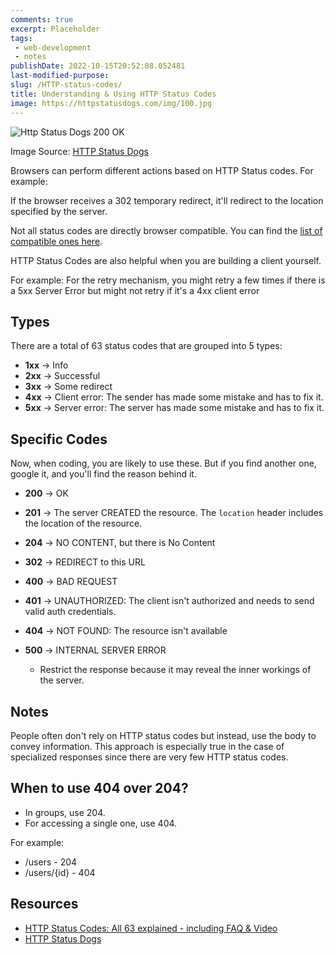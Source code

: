 ```yaml
---
comments: true
excerpt: Placeholder 
tags:
 - web-development
 - notes
publishDate: 2022-10-15T20:52:08.052481
last-modified-purpose:
slug: /HTTP-status-codes/
title: Understanding & Using HTTP Status Codes
image: https://httpstatusdogs.com/img/100.jpg
---
```


![Http Status Dogs 200 OK](https://httpstatusdogs.com/img/100.jpg)

Image Source: [HTTP Status Dogs](https://httpstatusdogs.com/)

Browsers can perform different actions based on HTTP Status codes. For example:

If the browser receives a 302 temporary redirect, it'll redirect to the location specified by the server.

Not all status codes are directly browser compatible. You can find the [list of compatible ones here](https://developer.mozilla.org/en-US/docs/Web/HTTP/Status#browser_compatibility).

HTTP Status Codes are also helpful when you are building a client yourself.

For example: For the retry mechanism, you might retry a few times if there is a 5xx  Server Error but might not retry if it's a 4xx client error

## Types

There are a total of 63 status codes that are grouped into 5 types:

- **1xx** → Info
- **2xx** → Successful
- **3xx** → Some redirect
- **4xx** → Client error: The sender has made some mistake and has to fix it.
- **5xx** → Server error: The server has made some mistake and has to fix it.

## Specific Codes

Now, when coding, you are likely to use these. But if you find another one, google it, and you'll find the reason behind it.

- **200** → OK
- **201** → The server CREATED the resource. The `location` header includes the location of the resource.
- **204** → NO CONTENT, but there is No Content

- **302** → REDIRECT to this URL

- **400** -> BAD REQUEST
- **401** → UNAUTHORIZED: The client isn't authorized and needs to send valid auth credentials.
- **404** → NOT FOUND: The resource isn't available

- **500** → INTERNAL SERVER ERROR
  - Restrict the response because it may reveal the inner workings of the server.

## Notes

People often don't rely on HTTP status codes but instead, use the body to convey information. This approach is especially true in the case of specialized responses since there are very few HTTP status codes.

## When to use 404 over 204?

- In groups, use 204.
- For accessing a single one, use 404.

For example:

- /users - 204
- /users/{id} - 404

## Resources

- [HTTP Status Codes: All 63 explained - including FAQ & Video](https://umbraco.com/knowledge-base/http-status-codes/)
- [HTTP Status Dogs](https://httpstatusdogs.com/)

